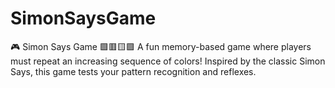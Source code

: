 # SimonSaysGame
🎮 Simon Says Game 🟩🟥🟨🟪 A fun memory-based game where players must repeat an increasing sequence of colors! Inspired by the classic Simon Says, this game tests your pattern recognition and reflexes.
